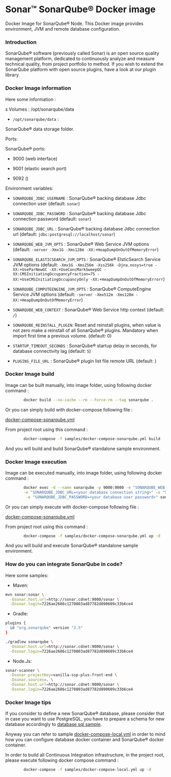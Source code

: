# Sonar™ SonarQube® Docker image


Docker Image for SonarQube® Node. This Docker image provides environment, JVM and remote database configuration.


### Introduction ###

SonarQube® software (previously called Sonar) is an open source quality management platform, dedicated to continuously analyze and measure technical quality, from project portfolio to method. If you wish to extend the SonarQube platform with open source plugins, have a look at our plugin library.


### Docker Image information ###

Here some information :

s
Volumes : /opt/sonarqube/data

* `/opt/sonarqube/data` :

SonarQube® data storage folder.


Ports:

SonarQube® ports:

* 9000 (web interface)

* 9001 (elastic search port)

* 9092 ()


Environment variables:

* `SONARQUBE_JDBC_USERNAME` : SonarQube® backing database Jdbc connection user  (default: `sonar`)

* `SONARQUBE_JDBC_PASSWORD` : SonarQube® backing database Jdbc connection password  (default: `sonar`)

* `SONARQUBE_JDBC_URL` : SonarQube® backing database Jdbc connection url  (default: `jdbc:postgresql://localhost/sonar`)

* `SONARQUBE_WEB_JVM_OPTS` : SonarQube® Web Service JVM options  (default: `-server -Xmx1G -Xms128m -XX:+HeapDumpOnOutOfMemoryError`)

* `SONARQUBE_ELASTICSEARCH_JVM_OPTS` : SonarQube® ElsticSearch Service JVM options  (default: `-Xmx1G -Xms256m -Xss256k -Djna.nosys=true -XX:+UseParNewGC -XX:+UseConcMarkSweepGC -XX:CMSInitiatingOccupancyFraction=75 -XX:+UseCMSInitiatingOccupancyOnly -XX:+HeapDumpOnOutOfMemoryErrorr`)

* `SONARQUBE_COMPUTEENGINE_JVM_OPTS` : SonarQube® ComputeEngine Service JVM options  (default: `-server -Xmx512m -Xms128m -XX:+HeapDumpOnOutOfMemoryError`)

* `SONARQUBE_WEB_CONTEXT` : SonarQube® Web Service http context  (default: `/`)
* `SONARQUBE_REINSTALL_PLUGIN`: Reset and reinstall plugins, when value is not zero make a reinstall of all SonarQube® plugins. Mandatory when import first time a previous volume. (default: 0)

* `STARTUP_TIMEOUT_SECONDS` : SonarQube® startup delay in seconds, for database connectivity lag (default: `5`)

* `PLUGINS_FILE_URL` : SonarQube® plugin list file remote URL (default: )


### Docker Image build ###

Image can be built manually, into image folder, using following docker command :

```bash
        docker build --no-cache --rm --force-rm --tag sonarqube .
```

Or you can simply build with docker-compose following file :

[docker-compose-sonarqube.yml](/docker/samples/docker-compose-sonarqube.yml)

From project root using this command :

```bash
        docker-compose -f samples/docker-compose-sonarqube.yml build
```

And you will build and build SonarQube® standalone sample environment.


### Docker Image execution ###

Image can be executed manually, into image folder, using following docker command :

```bash
        docker exec -d --name sonarqube -p 9000:9000 -e "SONARQUBE_WEB_CONTEXT=/sonar" \
        -e "SONARQUBE_JDBC_URL=<your database connection string>" -e "SONARQUBE_JDBC_USERNAME=<your database user name>" \
         -e "SONARQUBE_JDBC_PASSWORD=<your database user password>" sonarqube .
```

Or you can simply execute with docker-compose following file :

[docker-compose-sonarqube.yml](/docker/samples/docker-compose-sonarqube.yml)

From project root using this command :

```bash
        docker-compose -f samples/docker-compose-sonarqube.yml up -d
```

And you will build and execute SonarQube® standalone sample environment.


### How do you can integrate SonarQube in code? ###

Here some samples:

* Maven:

```bash
mvn sonar:sonar \
  -Dsonar.host.url=http://sonar.cdnet:9000/sonar \
  -Dsonar.login=7226ae2686c1270803ad87782d890609c33b6ce4
```

* Gradle:
```bash
plugins {
  id "org.sonarqube" version "2.5"
}

./gradlew sonarqube \
  -Dsonar.host.url=http://sonar.cdnet:9000/sonar \
  -Dsonar.login=7226ae2686c1270803ad87782d890609c33b6ce4
  ```

* Node.Js:
```bash
sonar-scanner \
  -Dsonar.projectKey=vanilla-ssp-plus-front-end \
  -Dsonar.sources=. \
  -Dsonar.host.url=http://sonar.cdnet:9000/sonar \
  -Dsonar.login=7226ae2686c1270803ad87782d890609c33b6ce4
  ```


### Docker Image tips ###

If you consider to define a new SonarQube® database, please consider that in case you want to use PostgreSQL, you have to prepare a schema for
new database accordingly to [database sql sample](/docker/sonarqube/remotedb/create_schema.sql).

Anyway you can refer to sample [docker-compose-local.yml](/docker/samples/docker-compose-local.yml) in order to mind how you can configure database docker container and SonarQube® docker container.

In order to build all Continuous Integration infrastructure, in the project root, please execute following docker compose command :

```bash
        docker-compose -f samples/docker-compose-local.yml up -d
```
